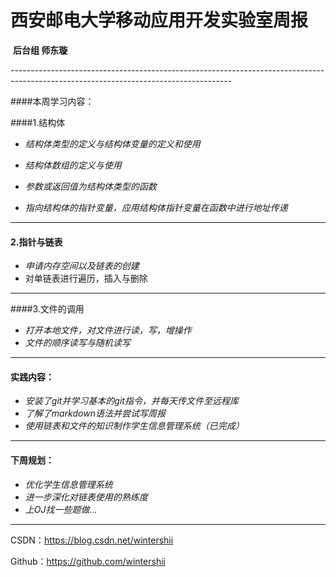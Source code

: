  #     西安邮电大学移动应用开发实验室周报

​                                                                     **后台组    师东璇**

​     -------------------------------------------------------------------------------------------------------------------------------------

####本周学习内容：

####1.结构体

- *结构体类型的定义与结构体变量的定义和使用*

- *结构体数组的定义与使用*

- *参数或返回值为结构体类型的函数*

- *指向结构体的指针变量，应用结构体指针变量在函数中进行地址传递*

-------------------------------------------------------------------------------------------------------------------------------------

#### 2.指针与链表

- *申请内存空间以及链表的创建*
- 对单链表进行遍历，插入与删除

-------------------------------------------------------------------------------------------------------------------------------------

####3.文件的调用

- *打开本地文件，对文件进行读，写，增操作*
- *文件的顺序读写与随机读写*


---------------------------------------------------------------------------------------------------------------------------------------------

#### 实践内容：

- *安装了git并学习基本的git指令，并每天传文件至远程库*
- *了解了markdown语法并尝试写周报*
- *使用链表和文件的知识制作学生信息管理系统（已完成）*

---------------------------------------------------------------------------------------------------------------------------------------------

#### 下周规划：

- *优化学生信息管理系统*
- *进一步深化对链表使用的熟练度*
- *上OJ找一些题做...*

---------------------------------------------------------------------------------------------------------------------------------------------

CSDN：https://blog.csdn.net/wintershii

Github：https://github.com/wintershii